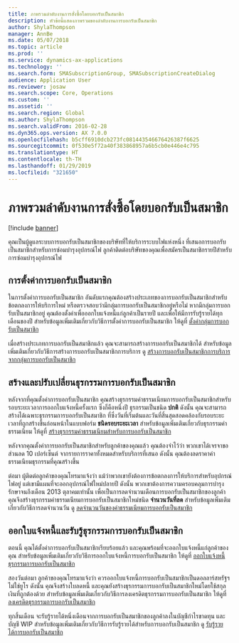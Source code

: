 ```yaml
---
title: ภาพรวมลำดับงานการสั่งซื้อโดยบอกรับเป็นสมาชิก
description: หัวข้อนี้แสดงภาพรวมของลำดับงานการบอกรับเป็นสมาชิก
author: ShylaThompson
manager: AnnBe
ms.date: 05/07/2018
ms.topic: article
ms.prod: ''
ms.service: dynamics-ax-applications
ms.technology: ''
ms.search.form: SMASubscriptionGroup, SMASubscriptionCreateDialog
audience: Application User
ms.reviewer: josaw
ms.search.scope: Core, Operations
ms.custom: ''
ms.assetid: ''
ms.search.region: Global
ms.author: ShylaThompson
ms.search.validFrom: 2016-02-28
ms.dyn365.ops.version: AX 7.0.0
ms.openlocfilehash: b5cff6910dcb273fc081443546676426387f6625
ms.sourcegitcommit: 0f530e5f72a40f383868957a6b5cb0e446e4c795
ms.translationtype: HT
ms.contentlocale: th-TH
ms.lasthandoff: 01/29/2019
ms.locfileid: "321650"
---
```

# <a name="subscription-workflow-overview"></a>ภาพรวมลำดับงานการสั่งซื้อโดยบอกรับเป็นสมาชิก 

[!include [banner](../includes/banner.md)]


คุณเป็นผู้ดูแลระบบการบอกรับเป็นสมาชิกของบริษัทที่ให้บริการระบบไฟแห่งหนึ่ง ที่เสนอการบอกรับเป็นสมาชิกสำหรับการซ่อมบำรุงอุปกรณ์ไฟ ลูกค้าติดต่อบริษัทของคุณเพื่อสมัครเป็นสมาชิกรายปีสำหรับการซ่อมบำรุงอุปกรณ์ไฟ

## <a name="setting-up-subscriptions"></a>การตั้งค่าการบอกรับเป็นสมาชิก

ในการตั้งค่าการบอกรับเป็นสมาชิก อันดับแรกคุณต้องสร้างประเภทของการบอกรับเป็นสมาชิกสำหรับข้อตกลงการให้บริการใหม่ หรือตรวจสอบว่ามีกลุ่มการบอกรับเป็นสมาชิกอยู่หรือไม่ หากมีกลุ่มการบอกรับเป็นสมาชิกอยู่ คุณต้องตั้งค่าเพื่อออกใบแจ้งหนี้แก่ลูกค้าเป็นรายปี และเพื่อให้มีการรับรู้รายได้ทุกเดือนของปี สำหรับข้อมูลเพิ่มเติมเกี่ยวกับวิธีการตั้งค่าการบอกรับเป็นสมาชิก ให้ดูที่ [ตั้งค่ากลุ่มการบอกรับเป็นสมาชิก](set-up-subscription-groups.md)

เมื่อสร้างประเภทการบอกรับเป็นสมาชิกแล้ว คุณจะสามารถสร้างการบอกรับเป็นสมาชิกได้  สำหรับข้อมูลเพิ่มเติมเกี่ยวกับวิธีการสร้างการบอกรับเป็นสมาชิกการบริการ ดู [สร้างการบอกรับเป็นสมาชิกการบริการจากกลุ่มการบอกรับเป็นสมาชิก](create-service-subscriptions-from-subscription-group.md)

## <a name="create-and-modify-subscription-transactions"></a>สร้างและปรับเปลี่ยนธุรกรรมการบอกรับเป็นสมาชิก

หลังจากที่คุณตั้งค่าการบอกรับเป็นสมาชิก คุณสร้างธุรกรรมค่าธรรมเนียมการบอกรับเป็นสมาชิกสำหรับรอบระยะเวลาการออกใบแจ้งหนี้ครั้งแรก ซึ่งก็คือหนึ่งปี ธุรกรรมเป็นชนิด **ปกติ** ดังนั้น คุณจะสามารถสร้างได้เฉพาะธุรกรรมการบอกรับเป็นสมาชิก ที่ซึ่งวันที่เริ่มต้นและวันที่สิ้นสุดสอดคล้องกับรอบระยะเวลาที่ถูกสร้างขึ้นก่อนหน้าในแบบฟอร์ม **ชนิดรอบระยะเวลา** สำหรับข้อมูลเพิ่มเติมเกี่ยวกับธุรกรรมค่าธรรมเนียม ให้ดูที่ [สร้างธุรกรรมค่าธรรมเนียมสำหรับการบอกรับเป็นสมาชิก](create-subscription-fee-transactions.md)

หลังจากคุณตั้งค่าการบอกรับเป็นสมาชิกสำหรับลูกค้าของคุณแล้ว คุณต้องจำไว้ว่า พวกเขาได้เจรจาขอส่วนลด 10 เปอร์เซ็นต์ จากรายการราคาทั้งหมดสำหรับบริการที่เสนอ ดังนั้น คุณต้องลดราคาค่าธรรมเนียมธุรกรรมที่คุณสร้างขึ้น

ต่อมา ผู้ติดต่อลูกค้าของคุณโทรมาแจ้งว่า แม้ว่าพวกเขายังต้องการข้อตกลงการให้บริการสำหรับอุปกรณ์ไฟอยู่ แต่เขามีแผนที่จะออกอุปกรณ์ไฟใหม่ปลายปี ดังนั้น พวกเขาต้องการความครอบคลุมการบำรุงรักษาจนถึงเดือน 2013 ตุลาคมเท่านั้น เพื่อเป็นการลดจำนวนเดือนการบอกรับเป็นสมาชิกของลูกค้า คุณจึงสร้างธุรกรรมค่าธรรมเนียมการบอกรับเป็นสมาชิกใหม่ชนิด **จำนวนวันที่ลด** สำหรับข้อมูลเพิ่มเติมเกี่ยวกับวิธีการลดจำนวนวัน ดู [ลดจำนวนวันของค่าธรรมเนียมการบอกรับเป็นสมาชิก](reduce-the-days-on-subscription-fees.md)

## <a name="invoice-and-accrue-subscription-transactions"></a>ออกใบแจ้งหนี้และรับรู้ธุรกรรมการบอกรับเป็นสมาชิก

ตอนนี้ คุณได้ตั้งค่าการบอกรับเป็นสมาชิกเรียบร้อยแล้ว และคุณพร้อมที่จะออกใบแจ้งหนี้แก่ลูกค้าของคุณ สำหรับข้อมูลเพิ่มเติมเกี่ยวกับวิธีการออกใบแจ้งหนี้การบอกรับเป็นสมาชิก ให้ดูที่ [ออกใบแจ้งหนี้ธุรกรรมการบอกรับเป็นสมาชิก](invoice-subscription-transactions.md)

สองวันต่อมา ลูกค้าของคุณโทรมาแจ้งว่า ควรออกใบแจ้งหนี้การบอกรับเป็นสมาชิกเป็นดอลลาร์สหรัฐฯ ไม่ใช่ยูโร ดังนั้น คุณจึงสร้างใบลดหนี้ และคุณยังสร้างธุรกรรมการบอกรับเป็นสมาชิกใหม่โดยใช้สกุลเงินที่ถูกต้องด้วย สำหรับข้อมูลเพิ่มเติมเกี่ยวกับวิธีการลงเครดิตธุรกรรมการบอกรับเป็นสมาชิก ให้ดูที่ [ลงเครดิตธุรกรรมการบอกรับเป็นสมาชิก](credit-subscription-transactions.md)

ทุกสิ้นเดือน จะรับรู้รายได้หนึ่งเดือนจากการบอกรับเป็นสมาชิกของลูกค้าลงในบัญชีกำไรขาดทุน และบัญชี WIP สำหรับข้อมูลเพิ่มเติมเกี่ยวกับวิธีการรับรู้รายได้สำหรับการบอกรับเป็นสมาชิก ดู [รับรู้รายได้การบอกรับเป็นสมาชิก](accrue-subscription-revenue.md)

  


